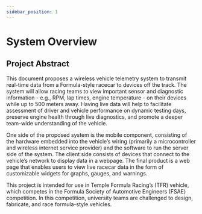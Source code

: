 ```yaml
---
sidebar_position: 1
---
```


# System Overview

## Project Abstract 

This document proposes a wireless vehicle telemetry system to transmit real-time data from a Formula-style racecar to devices off the track. The system will allow racing teams to view important sensor and diagnostic information - e.g., RPM, lap times, engine temperature - on their devices while up to 500 meters away. Having live data will help to facilitate assessment of driver and vehicle performance on dynamic testing days, preserve engine health through live diagnostics, and promote a deeper team-wide understanding of the vehicle. 

 

One side of the proposed system is the mobile component, consisting of the hardware embedded into the vehicle’s wiring (primarily a microcontroller and wireless internet service provider) and the software to run the server side of the system. The client side consists of devices that connect to the vehicle’s network to display data in a webpage. The final product is a web page that enables users to view live racecar data in the form of customizable widgets for graphs, gauges, and warnings.  

 

This project is intended for use in Temple Formula Racing’s (TFR) vehicle, which competes in the Formula Society of Automotive Engineers (FSAE) competition. In this competition, university teams are challenged to design, fabricate, and race formula-style vehicles. 
